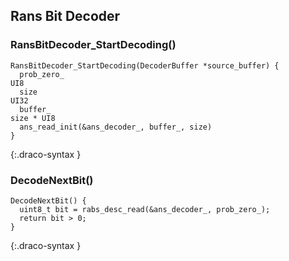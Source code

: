 
## Rans Bit Decoder

### RansBitDecoder_StartDecoding()

~~~~~
RansBitDecoder_StartDecoding(DecoderBuffer *source_buffer) {
  prob_zero_                                                            UI8
  size                                                                  UI32
  buffer_                                                               size * UI8
  ans_read_init(&ans_decoder_, buffer_, size)
}
~~~~~
{:.draco-syntax }


### DecodeNextBit()

~~~~~
DecodeNextBit() {
  uint8_t bit = rabs_desc_read(&ans_decoder_, prob_zero_);
  return bit > 0;
}
~~~~~
{:.draco-syntax }
